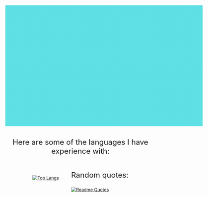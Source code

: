 <div align="center" style="background: transparent; padding: 10px;">
  <a href="https://github.com/BlueSky2311">
    <img src="https://github.com/BlueSky2311/BlueSky2311/blob/main/Header.gif" alt="MasterHead" style="max-width: 1000px;" />
  </a>
</div>

<div align="center" style="margin-top: 20px;">
  <p style="font-size: 24px;">Here are some of the languages I have experience with:</p>
</div>

<div style="display: flex; justify-content: center; align-items: center; margin-top: 20px;">
  <div style="margin-right: 20px;">
    <a href="https://github.com/BlueSky2311">
      <img src="https://github-readme-stats.vercel.app/api/top-langs/?username=BlueSky2311&layout=donut-vertical" alt="Top Langs" style="max-width: 300px;" />
    </a>
  </div>
  
  <div style="margin-left: 20px;">
    <div align="center">
      <p style="font-size: 24px;">Random quotes:</p>
    </div>
    <a href="https://github.com/piyushsuthar/github-readme-quotes">
      <img src="https://quotes-github-readme.vercel.app/api?type=horizontal&theme=algolia" alt="Readme Quotes" style="max-width: 300px;" />
    </a>
  </div>
</div>
